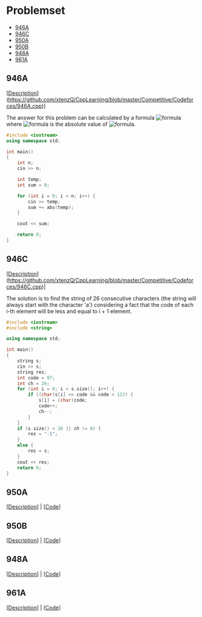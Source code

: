 # Problemset

- [946A](#946a)
- [946C](#946c)
- [950A](#950a)
- [950B](#950b)
- [948A](#948a)
- [961A](#961a)

## 946A
[[Description](http://codeforces.com/problemset/problem/946/A)](https://github.com/xtenzQ/CppLearning/blob/master/Competitive/Codeforces/946A.cpp)]

The answer for this problem can be calculated by a formula ![formula](https://imgur.com/erY5vfq.png) where ![formula](https://imgur.com/g4F8b1K.png) is the absolute value of ![formula](https://imgur.com/Nnvy1lZ.png). 
```Cpp
#include <iostream>
using namespace std;

int main()
{
    int n;
    cin >> n;

    int temp;
    int sum = 0;

    for (int i = 0; i < n; i++) {
        cin >> temp;
        sum += abs(temp);
    }

    cout << sum;

    return 0;
}
```

## 946C
[[Description](http://codeforces.com/problemset/problem/946/C)](https://github.com/xtenzQ/CppLearning/blob/master/Competitive/Codeforces/946C.cpp)]

The solution is to find the string of 26 consecutive characters (the string will always start with the character 'a') considering a fact that the code of each i-th element will be less and equal to i + 1 element.

```Cpp
#include <iostream>
#include <string>

using namespace std;

int main()
{
    string s;
    cin >> s;
    string res;
    int code = 97;
    int ch = 26;
    for (int i = 0; i < s.size(); i++) {
        if ((char)s[i] <= code && code < 123) {
            s[i] = (char)code;
            code++;
            ch--;
        }
    }
    if (s.size() < 26 || ch != 0) {
        res = "-1";
    }
    else {
        res = s;
    }
    cout << res;
    return 0;
}
```

## 950A
[[Description](http://codeforces.com/problemset/problem/950/A)] | [[Code](https://github.com/xtenzQ/CppLearning/blob/master/Competitive/Codeforces/950A.cpp)]
## 950B
[[Description](http://codeforces.com/problemset/problem/950/B)] | [[Code](https://github.com/xtenzQ/CppLearning/blob/master/Competitive/Codeforces/950C.cpp)]
## 948A
[[Description](http://codeforces.com/problemset/problem/948/A)] | [[Code](https://github.com/xtenzQ/CppLearning/blob/master/Competitive/Codeforces/948A.cpp)]
## 961A
[[Description](http://codeforces.com/problemset/problem/961/A)] | [[Code](https://github.com/xtenzQ/CppLearning/blob/master/Competitive/Codeforces/961A.cpp)]

